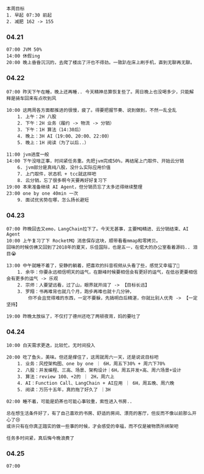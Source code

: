	本周目标
	1. 早起 07:30 前起
	2. 减肥 162 -> 155

### 04.21

	07:00 JVM 50%
	14:00 休假ing
	20:00 晚上昏昏沉沉的，去爬了楼出了汗也不得劲。一致趴在床上刷手机，直到无聊再无聊。


### 04.22

	07:00 昨天下午在睡，晚上还再睡.. 今天精神总算恢复些了。周日晚上也没喝多少，只能解释是骑车回来有点吹到风
	
	10:00 这两周各方面都推进的很慢，疲了。得要把握节奏、说到做到，不然一乱全乱
		1. 上午：2H 八股
		2. 下午：2H 业务（履约 -> 物流 -> 分销）
		3. 下午：1H 算法（14:30后）
		4. 晚上：3H AI（19:00、20:00、22:00）
		5. 晚上：1H 阅读（为了以后..）
	
	11:00 jvm进度一般
	14:00 下午没啥正事，时间紧任务重。先把jvm完成50%，再结尾上门取件、开始云分销
		6. jvm部分是真纯八股，没什么实际应用价值
		7. 上门取件，状态机 + tcc就这样吧
		8. 云分销，忘了很多啊今天要再好好复习下
	19:00 本来准备继续 AI Agent，但分销员忘了太多还得继续整理
	23:00 one by one 40min 一次
		9. 面试优劣势在哪，怎么扬长避短


### 04.23

	07:00 昨晚回去又emo，LangChain拉下了。今天无甚事，主要MQ精进、云分销结束、AI Agent
	10:00 上午复习了下 RocketMQ 消息保存这块，顺带看看mmap和零拷贝。
	回味的时候仿佛又回到了2018年的夏天，乐佳国际，也是五一，在偌大的办公室看着源码.. 泪目😭
	
	13:00 中午就睡不着了，安静的躺着，把喜欢的抖音视频从头看了些，感觉又幸福了🎉
		1. 余华：你要永远相信明天的运气，在巅峰时候要相信会有更好的运气，在低谷更要相信会有更多的运气 -> 乐观
		2. 宗师：人要望远看，过了山，眼界就开阔了 -> 【目标长远】
		3. 罗翔：书再难背也就几个月，跑步再难也就十几分钟，
			你不会且觉得难的东西，一定不要躲，先搞明白后精湛，你就比别人优秀 -> 【一定坚持】
	
	19:00 昨晚太放纵了，不仅打了德州还吃了两顿夜宵，妈的要吐了


### 04.24

	10:00 白天需求更迭，比较忙。无时间投入
	
	20:00 吃了鱼头，美味。但还是撑住了，这周就周六一天，还是说说目标吧
		1. 业务：风控架构图、one by one ｜ 6H，周五下30% + 周六下70%
		2. 八股：并发编程、三高、场景、架构设计｜6H，周五并发+高、周六场景+设计
		3. 算法：review 100、+2的 ｜ 2H，周六上
		4. AI：Function Call、LangChain + AI应用 ｜ 6H，周五晚、周六晚
		5. 阅读：万历十五年，真的拖了好久了 ｜3H
	
	02:00 睡不着，可能是奶茶也可能心事较重，索性进入书房.. 
	
	总在想生活条件好了，有了自己喜欢的书房、舒适的房间、漂亮的客厅，但反而不像以前那么开心了😢
	或许只有在你真正踏实的做一些事的时候，才会感受的幸福，而不仅是被物质所绑架吧
	
	任务多时间紧，真后悔今晚浪费了


### 04.25

	07:00

